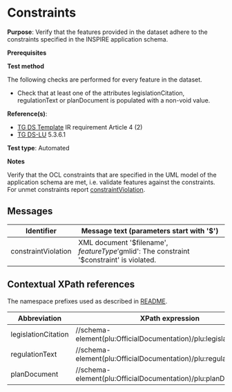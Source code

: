 # Constraints

**Purpose**: Verify that the features provided in the dataset adhere to the constraints specified in the INSPIRE application schema.

**Prerequisites**

**Test method**

The following checks are performed for every feature in the dataset.

* Check that at least one of the attributes legislationCitation, regulationText or planDocument is populated with a non-void value.

**Reference(s)**: 

* [TG DS Template](./README.md#ref_TG_DS_tmpl) IR requirement Article 4 (2)
* [TG DS-LU](./README.md#ref_TG_DS_LU) 5.3.6.1

**Test type**: Automated

**Notes** 

Verify that the OCL constraints that are specified in the UML model of the application schema are met, i.e. validate features against the constraints. For unmet constraints report [constraintViolation](#constraintViolation).

## Messages

Identifier  |  Message text (parameters start with '$')
---------------------------------------------------------- | -------------------------------------------------------------------------
constraintViolation <a name="constraintViolation"/>  |  XML document '$filename', $featureType '$gmlid': The constraint '$constraint' is violated.

## Contextual XPath references

The namespace prefixes used as described in [README](./README.md#namespaces).

Abbreviation                                               |  XPath expression
---------------------------------------------------------- | -------------------------------------------------------------------------
legislationCitation <a name="legislationCitation"></a> 	| 	//schema-element(plu:OfficialDocumentation)/plu:legislationCitation
regulationText <a name="regulationText"></a> 	| 	//schema-element(plu:OfficialDocumentation)/plu:regulationText
planDocument <a name="planDocument"></a> 	| 	//schema-element(plu:OfficialDocumentation)/plu:planDocument
